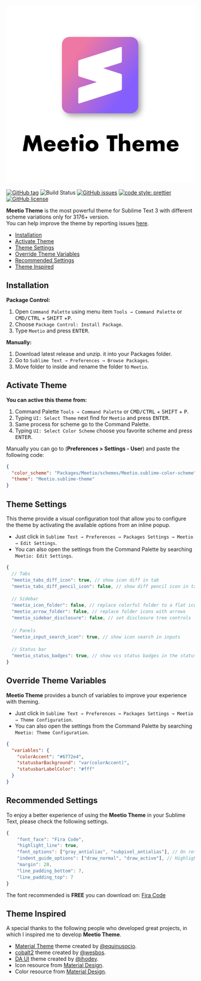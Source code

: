 <p align="center">
  <img src="assets/meetio.png" width="520"/>
</p>

[![GitHub tag](https://img.shields.io/github/release/mauroreisvieira/meetio.svg?style=for-the-badge)](https://github.com/mauroreisvieira/meetio/releases)
![Build Status](https://img.shields.io/travis/mauroreisvieira/meetio/master.svg?style=for-the-badge)
[![GitHub issues](https://img.shields.io/github/issues/mauroreisvieira/meetio.svg?style=for-the-badge)](https://github.com/mauroreisvieira/meetio/issues)
[![code style: prettier](https://img.shields.io/badge/code_style-prettier-ff69b4.svg?style=for-the-badge)](https://github.com/prettier/prettier)
[![GitHub license](https://img.shields.io/badge/license-MIT-blue.svg?style=for-the-badge)](https://github.com/mauroreisvieira/meetio/blob/master/LICENSE)

**Meetio Theme** is the most powerful theme for Sublime Text 3 with different scheme variations only for 3176+ version.\
You can help improve the theme by reporting issues [here](https://github.com/mauroreisvieira/meetio/issues).

 - [Installation](#installation)
 - [Activate Theme](#activate-theme)
 - [Theme Settings](#theme-settings)
 - [Override Theme Variables](#override-theme-variables)
 - [Recommended Settings](#recommended-settings)
 - [Theme Inspired](#theme-inspired)

## Installation

**Package Control:**

1. Open `Command Palette` using menu item `Tools → Command Palette` or <kbd>CMD/CTRL</kbd> + <kbd>SHIFT</kbd> +<kbd>P</kbd>.
2. Choose `Package Control: Install Package`.
3. Type `Meetio` and press <kbd>ENTER</kbd>.

**Manually:**

1. Download latest release and unzip. it into your Packages folder.
2. Go to `Sublime Text → Preferences → Browse Packages`.
3. Move folder to inside and rename the folder to `Meetio`.

## Activate Theme

**You can active this theme from:**

1. Command Palette `Tools → Command Palette` or <kbd>CMD/CTRL</kbd> + <kbd>SHIFT</kbd> + <kbd>P</kbd>.
2. Typing `UI: Select Theme` next find for `Meetio` and press <kbd>ENTER</kbd>.
3. Same process for scheme go to the Command Palette.
4. Typing `UI: Select Color Scheme` choose you favorite scheme and press <kbd>ENTER</kbd>.

Manually you can go to (**Preferences > Settings - User**) and paste the following code:

```json
{
  "color_scheme": "Packages/Meetio/schemes/Meetio.sublime-color-scheme",
  "theme": "Meetio.sublime-theme"
}
```

## Theme Settings
This theme provide a visual configuration tool that allow you to configure the theme by activating the available options from an inline popup.

* Just click in `Sublime Text → Preferences → Packages Settings → Meetio → Edit Settings`.
* You can also open the settings from the Command Palette by searching `Meetio: Edit Settings`.

```js
{
  // Tabs
  "meetio_tabs_diff_icon": true, // show icon diff in tab
  "meetio_tabs_diff_pencil_icon": false, // show diff pencil icon in tab

  // Sidebar
  "meetio_icon_folder": false, // replace colorful folder to a flat icon folder
  "meetio_arrow_folder": false, // replace folder icons with arrows
  "meetio_sidebar_disclosure": false, // set disclosure tree controls

  // Panels
  "meetio_input_search_icon": true, // show icon search in inputs

  // Status bar
  "meetio_status_badges": true, // show vcs status badges in the status bar
}
```

## Override Theme Variables
**Meetio Theme** provides a bunch of variables to improve your experience with theming.

* Just click in `Sublime Text → Preferences → Packages Settings → Meetio → Theme Configuration`.
* You can also open the settings from the Command Palette by searching `Meetio: Theme Configuration`.

```json
{
  "variables": {
    "colorAccent": "#6772e4",
    "statusbarBackground": "var(colorAccent)",
    "statusbarLabelColor": "#fff"
  }
}
```

## Recommended Settings
To enjoy a better experience of using the **Meetio Theme** in your Sublime Text, please check the following settings.

```js
{
    "font_face": "Fira Code",
    "highlight_line": true,
    "font_options": ["gray_antialias", "subpixel_antialias"], // On retina Mac & Windows
    "indent_guide_options": ["draw_normal", "draw_active"], // Highlight active indent
    "margin": 20,
    "line_padding_bottom": 7,
    "line_padding_top": 7
}
```

The font recommended is **FREE** you can download on: [Fira Code](https://github.com/tonsky/FiraCode)

## Theme Inspired
A special thanks to the following people who developed great projects, in which I inspired me to develop **Meetio Theme**.

* [Material Theme](https://github.com/equinusocio/material-theme) theme created by [@equinusocio](https://github.com/equinusocio).
* [cobalt2](https://github.com/wesbos/cobalt2) theme created by [@wesbos](https://github.com/wesbos).
* [DA UI](https://github.com/ihodev/sublime-da-ui) theme created by [@ihodev](https://github.com/ihodev).
* Icon resource from [Material Design](https://material.io/tools/icons/).
* Color resource from [Material Design](https://material.io/design/color/the-color-system.html#tools-for-picking-colors).
